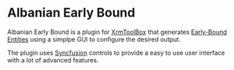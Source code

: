# Albanian Early Bound
Albanian Early Bound is a plugin for [XrmToolBox](https://github.com/MscrmTools/XrmToolBox) that generates [Early-Bound Entities](https://docs.microsoft.com/en-us/dynamics365/customer-engagement/developer/org-service/create-early-bound-entity-classes-code-generation-tool) using a simplpe GUI to configure the desired output.

The plugin uses [Syncfusion](https://www.syncfusion.com/winforms-ui-controls) controls to provide a easy to use user interface with a lot of advanced features.
